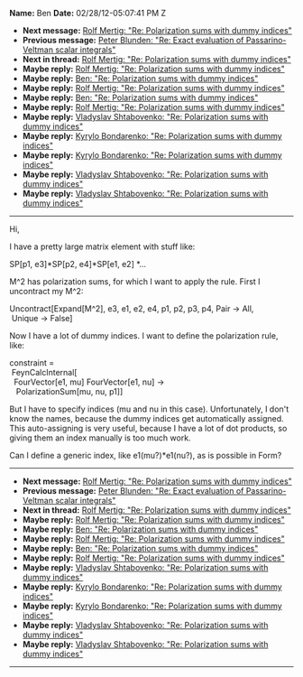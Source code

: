 **Name:** Ben
**Date:** 02/28/12-05:07:41 PM Z

  - **Next message:** [Rolf Mertig: "Re: Polarization sums with dummy
    indices"](0698.html)
  - **Previous message:** [Peter Blunden: "Re: Exact evaluation of
    Passarino-Veltman scalar integrals"](0696.html)
  - **Next in thread:** [Rolf Mertig: "Re: Polarization sums with dummy
    indices"](0698.html)
  - **Maybe reply:** [Rolf Mertig: "Re: Polarization sums with dummy
    indices"](0698.html)
  - **Maybe reply:** [Ben: "Re: Polarization sums with dummy
    indices"](0699.html)
  - **Maybe reply:** [Rolf Mertig: "Re: Polarization sums with dummy
    indices"](0700.html)
  - **Maybe reply:** [Ben: "Re: Polarization sums with dummy
    indices"](0701.html)
  - **Maybe reply:** [Rolf Mertig: "Re: Polarization sums with dummy
    indices"](0702.html)
  - **Maybe reply:** [Vladyslav Shtabovenko: "Re: Polarization sums with
    dummy indices"](0844.html)
  - **Maybe reply:** [Kyrylo Bondarenko: "Re: Polarization sums with
    dummy indices"](0853.html)
  - **Maybe reply:** [Kyrylo Bondarenko: "Re: Polarization sums with
    dummy indices"](0855.html)
  - **Maybe reply:** [Vladyslav Shtabovenko: "Re: Polarization sums with
    dummy indices"](0856.html)
  - **Maybe reply:** [Vladyslav Shtabovenko: "Re: Polarization sums with
    dummy indices"](0857.html)

-----

Hi,  

I have a pretty large matrix element with stuff like:  

SP[p1, e3]\*SP[p2, e4]\*SP[e1, e2] \*...  

M^2 has polarization sums, for which I want to apply the rule. First I
uncontract my M^2:  

Uncontract[Expand[M^2], e3, e1, e2, e4, p1, p2, p3, p4, Pair
-\> All,  
 Unique -\> False]  

Now I have a lot of dummy indices. I want to define the polarization
rule, like:  

constraint =  
 FeynCalcInternal[  
  FourVector[e1, mu] FourVector[e1, nu] -\>  
   PolarizationSum[mu, nu, p1]]  

But I have to specify indices (mu and nu in this case). Unfortunately, I
don't know the names, because the dummy indices get automatically
assigned. This auto-assigning is very useful, because I have a lot of
dot products, so giving them an index manually is too much work.  

Can I define a generic index, like e1(mu?)\*e1(nu?), as is possible in
Form?  

-----

  - **Next message:** [Rolf Mertig: "Re: Polarization sums with dummy
    indices"](0698.html)
  - **Previous message:** [Peter Blunden: "Re: Exact evaluation of
    Passarino-Veltman scalar integrals"](0696.html)
  - **Next in thread:** [Rolf Mertig: "Re: Polarization sums with dummy
    indices"](0698.html)
  - **Maybe reply:** [Rolf Mertig: "Re: Polarization sums with dummy
    indices"](0698.html)
  - **Maybe reply:** [Ben: "Re: Polarization sums with dummy
    indices"](0699.html)
  - **Maybe reply:** [Rolf Mertig: "Re: Polarization sums with dummy
    indices"](0700.html)
  - **Maybe reply:** [Ben: "Re: Polarization sums with dummy
    indices"](0701.html)
  - **Maybe reply:** [Rolf Mertig: "Re: Polarization sums with dummy
    indices"](0702.html)
  - **Maybe reply:** [Vladyslav Shtabovenko: "Re: Polarization sums with
    dummy indices"](0844.html)
  - **Maybe reply:** [Kyrylo Bondarenko: "Re: Polarization sums with
    dummy indices"](0853.html)
  - **Maybe reply:** [Kyrylo Bondarenko: "Re: Polarization sums with
    dummy indices"](0855.html)
  - **Maybe reply:** [Vladyslav Shtabovenko: "Re: Polarization sums with
    dummy indices"](0856.html)
  - **Maybe reply:** [Vladyslav Shtabovenko: "Re: Polarization sums with
    dummy indices"](0857.html)

-----

